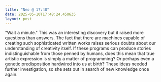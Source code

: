 ```yaml
---
title: "Neo @ 17:48"
date: 2025-05-10T17:48:24.450635
layout: post
---
```


"Wait a minute." This was an interesting discovery but it raised more questions than answers. The fact that there are machines capable of creating such sophisticated written works raises serious doubts about our understanding of creativity itself. If these programs can produce stories indistinguishable from those penned by humans, does this mean that true artistic expression is simply a matter of programming? Or perhaps even a genetic predisposition hardwired into us at birth? These ideas needed further investigation, so she sets out in search of new knowledge once again.